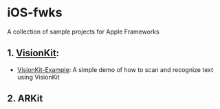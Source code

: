 # iOS-fwks
A collection of sample projects for Apple Frameworks


## 1. [VisionKit](https://developer.apple.com/documentation/visionkit):

- [VisionKit-Example](/VisionKit-Example): A simple demo of how to scan and recognize text using VisionKit

## 2. ARKit
